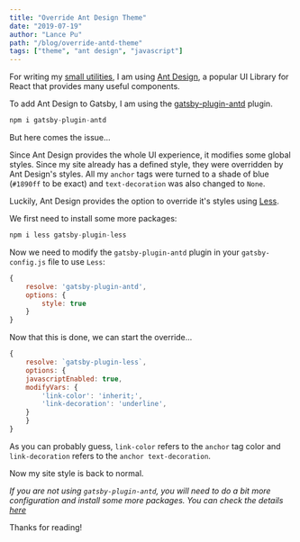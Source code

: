 ```yaml
---
title: "Override Ant Design Theme"
date: "2019-07-19"
author: "Lance Pu"
path: "/blog/override-antd-theme"
tags: ["theme", "ant design", "javascript"]
---
```


For writing my [small utilities](/tools), I am using [Ant Design](https://ant.design/), a popular UI Library for React that provides many useful components.

To add Ant Design to Gatsby, I am using the [gatsby-plugin-antd](https://www.npmjs.com/package/gatsby-plugin-antd) plugin.

```javascript
npm i gatsby-plugin-antd
```

But here comes the issue...

Since Ant Design provides the whole UI experience, it modifies some global styles. Since my site already has a defined style, they were overridden by Ant Design's styles. All my `anchor` tags were turned to a shade of blue (`#1890ff` to be exact) and `text-decoration` was also changed to `None`.

Luckily, Ant Design provides the option to override it's styles using [Less](http://lesscss.org/).

We first need to install some more packages:

```javascript
npm i less gatsby-plugin-less
```

Now we need to modify the `gatsby-plugin-antd` plugin in your `gatsby-config.js` file to use `Less`:

```javascript
{
    resolve: 'gatsby-plugin-antd',
    options: {
        style: true
    }
}
```

Now that this is done, we can start the override...

```javascript
{
    resolve: `gatsby-plugin-less`,
    options: {
    javascriptEnabled: true,
    modifyVars: {
        'link-color': 'inherit;',
        'link-decoration': 'underline',
    }
    }
}
```

As you can probably guess, `link-color` refers to the `anchor` tag color and `link-decoration` refers to the `anchor text-decoration`.

Now my site style is back to normal.

_If you are not using `gatsby-plugin-antd`, you will need to do a bit more configuration and install some more packages. You can check the details [here](https://stackoverflow.com/questions/51831582/change-the-theme-of-antd-when-using-gatsbyjs/51913211#51913211)_

Thanks for reading!
